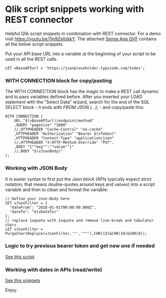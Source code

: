 # Qlik script snippets working with REST connector

Helpful Qlik script snippets in combination with REST connector. For a demo visit https://youtu.be/7m9ZejlzkkY. The attached 
<a href="https://github.com/ChristofSchwarz/qs_script_rest_api/blob/master/REST_example.qvf?raw=true">Sense App QVF</a> contains all the below script snippets. 

Put your API base URL into a variable at the beginning of your script to be used in all the REST calls.
```
LET vBaseAPIurl = 'https://jsonplaceholder.typicode.com/todos';
```
### WITH CONNECTION block for copy/pasting
The WITH CONNECTION block has the magic to make a REST call dynamic and to pass variables defined before. After you inserted your LOAD statement with the "Select Data" wizard, search for the end of the SQL SELECT block - it ends with _FROM JSON (...);_ - and copy/paste this:
```
WITH CONNECTION (
    URL "$(vBaseAPIurl)/endpoint/method"
    ,QUERY "pagesize" "1000"
    //,HTTPHEADER "Cache-Control" "no-cache"
    ,HTTPHEADER "Authorization" "Bearer $(vToken)"
    ,HTTPHEADER "Content-Type" "application/json"
    //,HTTPHEADER "X-HTTP-Method-Override" "PUT",
    ,BODY "{""key"":""value""}"
    //,BODY "$(vJsonBody)"
); 
```

### Working with JSON Body 
It is easier syntax to first put the Json block (APIs typically expect strict notation, that means 
double-quotes around keys and values) into a script variable and then to clean and format the variable:
```
// Define your Json-Body here
SET vJsonFilter = {
  "dateFrom": "2018-01-01T00:00:00.000Z",
  "dateTo": "$(vDateTo)"
};
// replace 1xquote with 2xquote and remove line-break and tabulator chars
LET vJsonFilter = PurgeChar(Replace(vJsonFilter,'"','""'),CHR(13)&CHR(10)&CHR(8));
```
### Logic to try previous bearer token and get new one if needed
<a href="https://github.com/ChristofSchwarz/qs_script_rest_api/blob/master/sub_try_request.md">See this script</a>

### Working with dates in APIs (read/write) 
<a href="https://github.com/ChristofSchwarz/qs_script_rest_api/blob/master/date_field_processing.md">See this snippets</a>

Enjoy.
